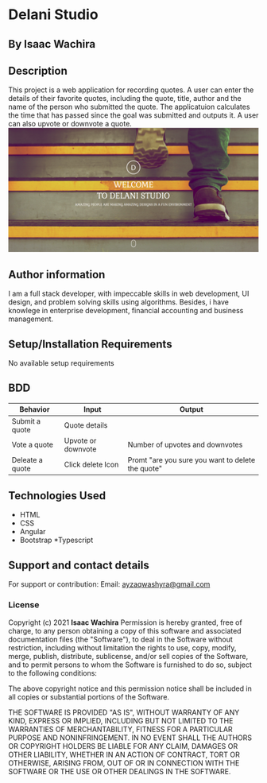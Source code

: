 # Delani Studio
## By Isaac Wachira
## Description
This project is a web application for recording quotes. A user can enter the details of their favorite quotes, including the quote, title, author and the name of the person who submitted the quote. The applicatuion calculates the time that has passed since the goal was submitted and outputs it. A user can also upvote or downvote a quote. 
![Landing page photo](https://github.com/isaacwach/delani-studio/blob/master/images/delanihome.png)
## Author information
I am a full stack developer, with impeccable skills in web development, UI design, and problem solving skills using algorithms. Besides, i have knowlege in enterprise development, financial accounting and business management.
## Setup/Installation Requirements
No available setup requirements
## BDD
|Behavior|Input|Output|
|--------|-----|------|
|Submit a quote|Quote details||
|Vote a quote|Upvote or downvote|Number of upvotes and downvotes|
|Deleate a quote|Click delete Icon|Promt "are you sure you want to delete the quote"|


## Technologies Used
* HTML
* CSS
* Angular
* Bootstrap
*Typescript
## Support and contact details
For support or contribution:
Email: ayzaqwashyra@gmail.com
### License
Copyright (c) 2021 **Isaac Wachira**
Permission is hereby granted, free of charge, to any person obtaining a copy
of this software and associated documentation files (the "Software"), to deal
in the Software without restriction, including without limitation the rights
to use, copy, modify, merge, publish, distribute, sublicense, and/or sell
copies of the Software, and to permit persons to whom the Software is
furnished to do so, subject to the following conditions:

The above copyright notice and this permission notice shall be included in all
copies or substantial portions of the Software.

THE SOFTWARE IS PROVIDED "AS IS", WITHOUT WARRANTY OF ANY KIND, EXPRESS OR
IMPLIED, INCLUDING BUT NOT LIMITED TO THE WARRANTIES OF MERCHANTABILITY,
FITNESS FOR A PARTICULAR PURPOSE AND NONINFRINGEMENT. IN NO EVENT SHALL THE
AUTHORS OR COPYRIGHT HOLDERS BE LIABLE FOR ANY CLAIM, DAMAGES OR OTHER
LIABILITY, WHETHER IN AN ACTION OF CONTRACT, TORT OR OTHERWISE, ARISING FROM,
OUT OF OR IN CONNECTION WITH THE SOFTWARE OR THE USE OR OTHER DEALINGS IN THE
SOFTWARE.